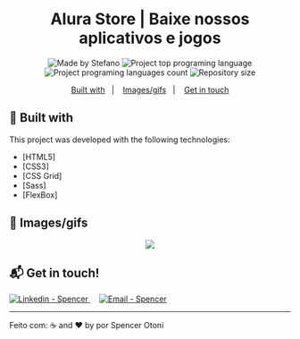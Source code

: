 <h1 align="center">
    Alura Store | Baixe nossos aplicativos e jogos
</h1>

<p align="center">
    <img alt="Made by Stefano" src="https://img.shields.io/badge/made%20by-Spencer Otoni-%2300AFA2">
    <img alt="Project top programing language" src="https://img.shields.io/github/languages/top/SpencerOtoni/Formacao-Front-End?color=00AFA2">
    <img alt="Project programing languages count" src="https://img.shields.io/github/languages/count/SpencerOtoni/Formacao-Front-End?color=00AFA2">
    <img alt="Repository size" src="https://img.shields.io/github/repo-size/SpencerOtoni/Formacao-Front-End?color=00AFA2">
</p>

<p align="center">
  <a href="#rocket-built-with">Built with</a>&nbsp;&nbsp;&nbsp;|&nbsp;&nbsp;&nbsp;
  <a href="#iphone-images">Images/gifs</a>&nbsp;&nbsp;&nbsp;|&nbsp;&nbsp;&nbsp;
  <a href="#mailbox_with_mail-get-in-touch">Get in touch</a>
</p>

## :rocket: Built with

This project was developed with the following technologies:

-  [HTML5]
-  [CSS3]
-  [CSS Grid]
-  [Sass]
-  [FlexBox]

## :iphone: Images/gifs

<p align="center">
  <img src="https://res.cloudinary.com/stefanosaffran/image/upload/v1581085670/spotify/nxjoizolo5dxjkzrlwja.png">
</p>


## :mailbox_with_mail: Get in touch!

<a href="https://www.linkedin.com/in/spencer-otoni-desenvolvedor/" target="_blank" >
  <img alt="Linkedin - Spencer" src="https://img.shields.io/badge/Linkedin--%23F8952D?style=social&logo=linkedin">
</a>&nbsp;&nbsp;&nbsp;
<a href="mailto:sspencerotoni@gmail.com" target="_blank" >
  <img alt="Email - Spencer" src="https://img.shields.io/badge/Email--%23F8952D?style=social&logo=gmail">
</a> 

---

Feito com: ☕ and ❤️ by por Spencer Otoni
